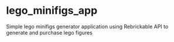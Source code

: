 # lego_minifigs_app
Simple lego minifigs generator application using Rebrickable API to generate and purchase lego figures
